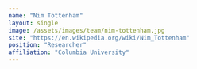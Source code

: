 ```yaml
---
name: "Nim Tottenham"
layout: single
image: /assets/images/team/nim-tottenham.jpg
site: "https://en.wikipedia.org/wiki/Nim_Tottenham"
position: "Researcher"
affiliation: "Columbia University"
---
```

